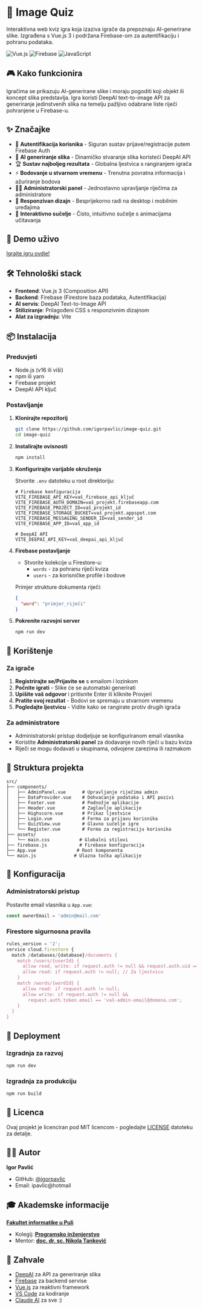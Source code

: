 # 🧠 Image Quiz

Interaktivna web kviz igra koja izaziva igrače da prepoznaju AI-generirane slike. Izgrađena s Vue.js 3 i podržana Firebase-om za autentifikaciju i pohranu podataka.

![Vue.js](https://img.shields.io/badge/Vue.js-3.x-4FC08D?style=flat&logo=vue.js&logoColor=white)
![Firebase](https://img.shields.io/badge/Firebase-9.x-FFCA28?style=flat&logo=firebase&logoColor=black)
![JavaScript](https://img.shields.io/badge/JavaScript-ES6+-F7DF1E?style=flat&logo=javascript&logoColor=black)

## 🎮 Kako funkcionira

Igračima se prikazuju AI-generirane slike i moraju pogoditi koji objekt ili koncept slika predstavlja. Igra koristi DeepAI text-to-image API za generiranje jedinstvenih slika na temelju pažljivo odabrane liste riječi pohranjene u Firebase-u.

## ✨ Značajke

- 🔐 **Autentifikacija korisnika** - Siguran sustav prijave/registracije putem Firebase Auth
- 🎨 **AI generiranje slika** - Dinamičko stvaranje slika koristeći DeepAI API
- 🏆 **Sustav najboljeg rezultata** - Globalna ljestvica s rangiranjem igrača
- ⚡ **Bodovanje u stvarnom vremenu** - Trenutna povratna informacija i ažuriranje bodova
- 👨‍💼 **Administratorski panel** - Jednostavno upravljanje riječima za administratore
- 📱 **Responzivan dizajn** - Besprijekorno radi na desktop i mobilnim uređajima
- 🎯 **Interaktivno sučelje** - Čisto, intuitivno sučelje s animacijama učitavanja

## 🚀 Demo uživo

[Igrajte igru ovdje!](#) <!-- Dodajte svoj URL za deployment -->

## 🛠️ Tehnološki stack

- **Frontend**: Vue.js 3 (Composition API)
- **Backend**: Firebase (Firestore baza podataka, Autentifikacija)
- **AI servis**: DeepAI Text-to-Image API
- **Stiliziranje**: Prilagođeni CSS s responzivnim dizajnom
- **Alat za izgradnju**: Vite

## 📦 Instalacija

### Preduvjeti

- Node.js (v16 ili viši)
- npm ili yarn
- Firebase projekt
- DeepAI API ključ

### Postavljanje

1. **Klonirajte repozitorij**
   ```bash
   git clone https://github.com/igorpavlic/image-quiz.git
   cd image-quiz
   ```

2. **Instalirajte ovisnosti**
   ```bash
   npm install
   ```

3. **Konfigurirajte varijable okruženja**
   
   Stvorite `.env` datoteku u root direktoriju:
   ```env
   # Firebase konfiguracija
   VITE_FIREBASE_API_KEY=vaš_firebase_api_ključ
   VITE_FIREBASE_AUTH_DOMAIN=vaš_projekt.firebaseapp.com
   VITE_FIREBASE_PROJECT_ID=vaš_projekt_id
   VITE_FIREBASE_STORAGE_BUCKET=vaš_projekt.appspot.com
   VITE_FIREBASE_MESSAGING_SENDER_ID=vaš_sender_id
   VITE_FIREBASE_APP_ID=vaš_app_id

   # DeepAI API
   VITE_DEEPAI_API_KEY=vaš_deepai_api_ključ
   ```

4. **Firebase postavljanje**
   - Stvorite kolekcije u Firestore-u:
     - `words` - za pohranu riječi kviza
     - `users` - za korisničke profile i bodove
   
   Primjer strukture dokumenta riječi:
   ```json
   {
     "word": "primjer_riječi"
   }
   ```

5. **Pokrenite razvojni server**
   ```bash
   npm run dev
   ```

## 🎯 Korištenje

### Za igrače
1. **Registrirajte se/Prijavite se** s emailom i lozinkom
2. **Počnite igrati** - Slike će se automatski generirati
3. **Upišite vaš odgovor** i pritisnite Enter ili kliknite Provjeri
4. **Pratite svoj rezultat** - Bodovi se spremaju u stvarnom vremenu
5. **Pogledajte ljestvicu** - Vidite kako se rangirate protiv drugih igrača

### Za administratore
- Administratorski pristup dodjeljuje se konfiguriranom email vlasnika
- Koristite **Administratorski panel** za dodavanje novih riječi u bazu kviza
- Riječi se mogu dodavati u skupinama, odvojene zarezima ili razmakom

## 📁 Struktura projekta

```
src/
├── components/
│   ├── AdminPanel.vue      # Upravljanje riječima admin
│   ├── DataProvider.vue    # Dohvaćanje podataka i API pozivi
│   ├── Footer.vue          # Podnožje aplikacije
│   ├── Header.vue          # Zaglavlje aplikacije
│   ├── Highscore.vue       # Prikaz ljestvice
│   ├── Login.vue           # Forma za prijavu korisnika
│   ├── QuizView.vue        # Glavno sučelje igre
│   └── Register.vue        # Forma za registraciju korisnika
├── assets/
│   └── main.css           # Globalni stilovi
├── firebase.js            # Firebase konfiguracija
├── App.vue               # Root komponenta
└── main.js              # Ulazna točka aplikacije
```

## 🔧 Konfiguracija

### Administratorski pristup
Postavite email vlasnika u `App.vue`:
```javascript
const ownerEmail = 'admin@mail.com'
```

### Firestore sigurnosna pravila
```javascript
rules_version = '2';
service cloud.firestore {
  match /databases/{database}/documents {
    match /users/{userId} {
      allow read, write: if request.auth != null && request.auth.uid == userId;
      allow read: if request.auth != null; // Za ljestvicu
    }
    match /words/{wordId} {
      allow read: if request.auth != null;
      allow write: if request.auth != null && 
        request.auth.token.email == 'vaš-admin-email@domena.com';
    }
  }
}
```

## 🚀 Deployment

### Izgradnja za razvoj
```bash
npm run dev
```

### Izgradnja za produkciju
```bash
npm run build
```

## 📝 Licenca

Ovaj projekt je licenciran pod MIT licencom - pogledajte [LICENSE](LICENSE) datoteku za detalje.

## 👨‍💻 Autor

**Igor Pavlić**
- GitHub: [@igorpavlic](https://github.com/igorpavlic)
- Email: ipavlic@hotmail

## 🎓 Akademske informacije

**[Fakultet informatike u Puli](https://fipu.unipu.hr/)**
- Kolegij: **[Programsko inženjerstvo](https://ntankovic.unipu.hr/pi)**
- Mentor: **[doc. dr. sc. Nikola Tanković](https://ntankovic.unipu.hr)**

## 🙏 Zahvale

- [DeepAI](https://deepai.org/) za API za generiranje slika
- [Firebase](https://firebase.google.com/) za backend servise
- [Vue.js](https://vuejs.org/) za reaktivni framework
- [VS Code](https://code.visualstudio.com/) za kodiranje
- [Claude AI](https://claude.ai/) za sve :)
